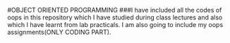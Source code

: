 #OBJECT ORIENTED PROGRAMMING
###I have included all the codes of oops in this repository which I have studied during class lectures and also which I have learnt from lab practicals.
I am also going to include my oops assignments(ONLY CODING PART).

